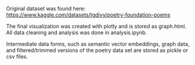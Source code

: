 Original dataset was found here:
https://www.kaggle.com/datasets/tgdivy/poetry-foundation-poems

The final visualization was created with plotly and is stored as graph.html. All data cleaning and analysis was done in analysis.ipynb. 

Intermediate data forms, such as semantic vector embeddings, graph data, and filtered/trimmed versions of the poetry data set are stored as pickle or csv files. 
